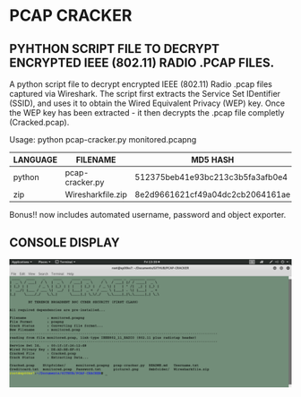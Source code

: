 # PCAP CRACKER
## PYHTHON SCRIPT FILE TO DECRYPT ENCRYPTED IEEE (802.11) RADIO .PCAP FILES.

A python script file to decrypt encrypted IEEE (802.11) Radio .pcap files captured via Wireshark. 
The script first extracts the Service Set IDentifier (SSID), and uses it to obtain the Wired Equivalent Privacy (WEP) key.
Once the WEP key has been extracted - it then decrypts the .pcap file completly (Cracked.pcap).

Usage: python pcap-cracker.py monitored.pcapng

| LANGUAGE | FILENAME          | MD5 HASH                         |
|--------  |---------          |---------                         |
| python   | pcap-cracker.py   | 512375beb41e93bc213c3b5fa3afb0e4 |
| zip      | Wiresharkfile.zip | 8e2d9661621cf49a04dc2cb2064161ae |

Bonus!! now includes automated username, password and object exporter.

## CONSOLE DISPLAY
![Screenshot](picture1.png) 
